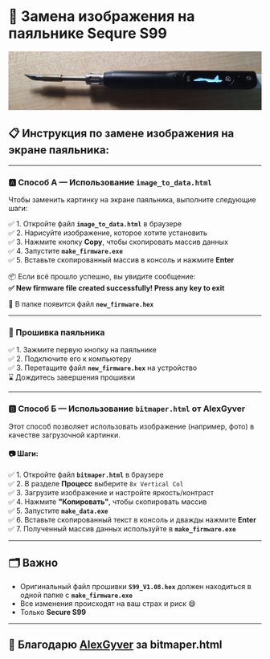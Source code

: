 # 🔧 Замена изображения на паяльнике Sequre S99

![Изображение паяльника](photo.jpg)

## 📋 Инструкция по замене изображения на экране паяльника:

---

### 🅰️ Способ А — Использование `image_to_data.html`

Чтобы заменить картинку на экране паяльника, выполните следующие шаги:

✅ 1. Откройте файл **`image_to_data.html`** в браузере  
✅ 2. Нарисуйте изображение, которое хотите установить  
✅ 3. Нажмите кнопку **Copy**, чтобы скопировать массив данных  
✅ 4. Запустите **`make_firmware.exe`**  
✅ 5. Вставьте скопированный массив в консоль и нажмите **Enter**

📦 Если всё прошло успешно, вы увидите сообщение:  
**✅ New firmware file created successfully! Press any key to exit**

📁 В папке появится файл **`new_firmware.hex`**

---

### 🔌 Прошивка паяльника

✅ 1. Зажмите первую кнопку на паяльнике  
✅ 2. Подключите его к компьютеру  
✅ 3. Перетащите файл **`new_firmware.hex`** на устройство  
⌛ Дождитесь завершения прошивки

---

### 🅱️ Способ Б — Использование `bitmaper.html` от AlexGyver

Этот способ позволяет использовать изображение (например, фото) в качестве загрузочной картинки.

#### 📷 Шаги:

✅ 1. Откройте файл **`bitmaper.html`** в браузере  
✅ 2. В разделе **Процесс** выберите `8x Vertical Col`  
✅ 3. Загрузите изображение и настройте яркость/контраст  
✅ 4. Нажмите **"Копировать"**, чтобы скопировать массив  
✅ 5. Запустите **`make_data.exe`**  
✅ 6. Вставьте скопированный текст в консоль и дважды нажмите **Enter**  
✅ 7. Полученный массив данных используйте в **`make_firmware.exe`**

---

## 🗂️ Важно

- Оригинальный файл прошивки **`S99_V1.08.hex`** должен находиться в одной папке с **`make_firmware.exe`**
- Все изменения происходят на ваш страх и риск 😄
- Только **Secure S99**

---

## 💬 Благодарю [AlexGyver](https://github.com/AlexGyver) за **bitmaper.html**
